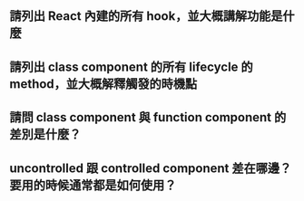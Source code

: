 ## 請列出 React 內建的所有 hook，並大概講解功能是什麼

## 請列出 class component 的所有 lifecycle 的 method，並大概解釋觸發的時機點

## 請問 class component 與 function component 的差別是什麼？

## uncontrolled 跟 controlled component 差在哪邊？要用的時候通常都是如何使用？

